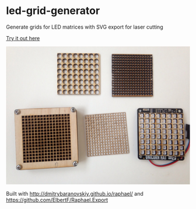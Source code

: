 # led-grid-generator
Generate grids for LED matrices with SVG export for laser cutting

[Try it out here](https://yotoplay.github.io/led-grid-generator/)

![Sample laser cut grids](sample.jpg)


Built with http://dmitrybaranovskiy.github.io/raphael/ and https://github.com/ElbertF/Raphael.Export